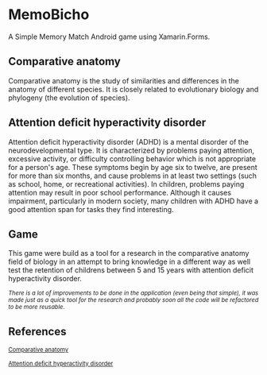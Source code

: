 # MemoBicho
A Simple Memory Match Android game using Xamarin.Forms.

## Comparative anatomy
Comparative anatomy is the study of similarities and differences in the anatomy of different species. It is closely related to evolutionary biology and phylogeny (the evolution of species).

## Attention deficit hyperactivity disorder
Attention deficit hyperactivity disorder (ADHD) is a mental disorder of the neurodevelopmental type. It is characterized by problems paying attention, excessive activity, or difficulty controlling behavior which is not appropriate for a person's age. These symptoms begin by age six to twelve, are present for more than six months, and cause problems in at least two settings (such as school, home, or recreational activities). In children, problems paying attention may result in poor school performance. Although it causes impairment, particularly in modern society, many children with ADHD have a good attention span for tasks they find interesting.

## Game
This game were build as a tool for a research in the comparative anatomy field of biology in an attempt to bring knowledge in a different way as well test the retention of childrens between 5 and 15 years with attention deficit hyperactivity disorder.

<sub>*There is a lot of improvements to be done in the application (even being that simple), it was made just as a quick tool for the research and probably soon all the code will be refactored to be more reusable.*</sub>

## References
<sub>[Comparative anatomy](https://en.wikipedia.org/wiki/Comparative_anatomy)</sub>

<sub>[Attention deficit hyperactivity disorder](https://en.wikipedia.org/wiki/Attention_deficit_hyperactivity_disorder)</sub>
